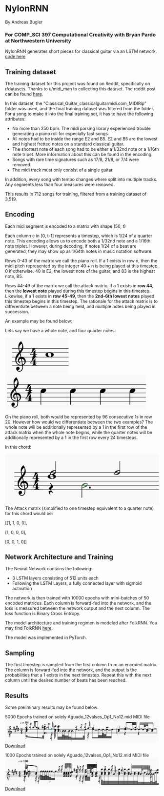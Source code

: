 # NylonRNN
By Andreas Bugler

### For COMP_SCI 397 Computational Creativity with Bryan Pardo at Northwestern University

NylonRNN generates short pieces for classical guitar via an LSTM network. [code here](https://github.com/abugler/NylonRNN)

## Training dataset

The training dataset for this project was found on Reddit, specifically on r/datasets. Thanks to u/midi_man to collecting this dataset.  The reddit post can be found [here](https://www.reddit.com/r/datasets/comments/3akhxy/the_largest_midi_collection_on_the_internet/).

In this dataset, the "Classical_Guitar_classicalguitarmidi.com_MIDIRip" folder was used, and the final training dataset was filtered from the folder.  For a song to make it into the final training set, it has to have the following attributes:
 - No more than 250 bpm. The midi parsing library experienced trouble generating a piano roll for especially fast songs.
 - All notes had to be inside the range E2 and B5. E2 and B5 are the lowest and highest fretted notes on a standard classical guitar.
 - The shortest note of each song had to be either a 1/32nd note or a 1/16th note tripet.  More information about this can be found in the encoding. 
 - Songs with rare time signatures such as 17/8, 21/8, or 7/4 were removed.
 - The midi track must only consist of a single guitar.

In addition, every song with tempo changes where split into multiple tracks.  Any segments less than four measures were removed.

This results in 712 songs for training, filtered from a training dataset of 3,519.

## Encoding

Each midi segment is encoded to a matrix with shape (50, t)

Each column c in [0, t-1] represents a timestep, which is 1/24 of a quarter note.  This encoding allows us to encode both a 1/32nd note and a 1/16th note triplet. However, during decoding, if notes 1/24 of a beat are generated, they may show up as 1/64th notes in music notation software. 

Rows 0-43 of the matrix we call the piano roll. If a 1 exists in row n, then the midi pitch represented by the integer 40 + n is being played at this timestep. 0 if otherwise. 40 is E2, the lowest note of the guitar, and 83 is the highest note, B5. 

Rows 44-49 of the matrix we call the attack matrix. If a 1 exists in **row 44**, then the **lowest note** played during this timestep begins in this timestep.  Likewise, if a 1 exists in **row 45-49**, then the **2nd-6th lowest notes** played this timestep begins in this timestep. The rationale for the attack matrix is to differentiate between a note being held, and multiple notes being played in succession. 

An example may be found below:

Lets say we have a whole note, and four quarter notes.

![whole](src\whole_note.png) ![quarter](src\quarter_notes.png)

On the piano roll, both would be represented by 96 consecutive 1s in row 20. However how would we differentiate between the two examples? The whole note will be additionally represented by a 1 in the first row of the attack matrix when the whole note begins, while the quarter notes will be additionally represented by a 1 in the first row every 24 timesteps. 

In this chord:

![chord](src\wacky_chords.png)
The Attack matrix (simplified to one timestep equivalent to a quarter note) for this chord would be:

[[1, 1, 0, 0],

 [1, 0, 0, 0],

 [0, 0, 1, 0]]

## Network Architecture and Training

The Neural Network contains the following:
 - 3 LSTM layers consisting of 512 units each
 - Following the LSTM Layers, a fully connected layer with sigmoid activation

The network is then trained with 10000 epochs with mini-batches of 50 encoded matrices. Each column is forward-fed into the network, and the loss is measured between the network output and the next column.  The loss function is Binary Cross Entropy.  

The model architecture and training regimen is modeled after FolkRNN. You may find FolkRNN [here](https://folkrnn.org).

The model was implemented in PyTorch. 

## Sampling

The first timestep is sampled from the first column from an encoded matrix. The column is forward-fed into the network, and the output is the probabilities that a 1 exists in the next timestep. Repeat this with the next column until the desired number of beats has been reached. 

## Results

Some preliminary results may be found below:

5000 Epochs trained on solely Aguado_12valses_Op1_No12.mid MIDI file
![experimental](src\experimental_track_12_11.png)
[Download](midi\experimental_1000_epochs_aguado.mid)

1000 Epochs trained on solely Aguado_12valses_Op1_No12.mid MIDI file
![cadence](src\cadence_12_9.png)
[Download](midi\experimental_5000_epochs_aguado.mid)



